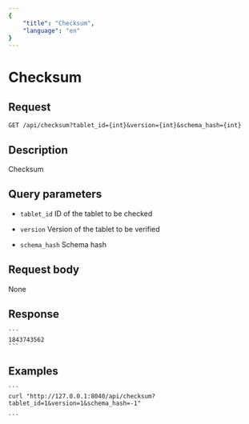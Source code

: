 ```yaml
---
{
    "title": "Checksum",
    "language": "en"
}
---
```


# Checksum

## Request

`GET /api/checksum?tablet_id={int}&version={int}&schema_hash={int}`

## Description

Checksum

## Query parameters

* `tablet_id`
    ID of the tablet to be checked

* `version`
    Version of the tablet to be verified 

* `schema_hash`
    Schema hash

## Request body

None

## Response

    ```
    1843743562
    ```
## Examples


    ```
    curl "http://127.0.0.1:8040/api/checksum?tablet_id=1&version=1&schema_hash=-1"
    
    ```

